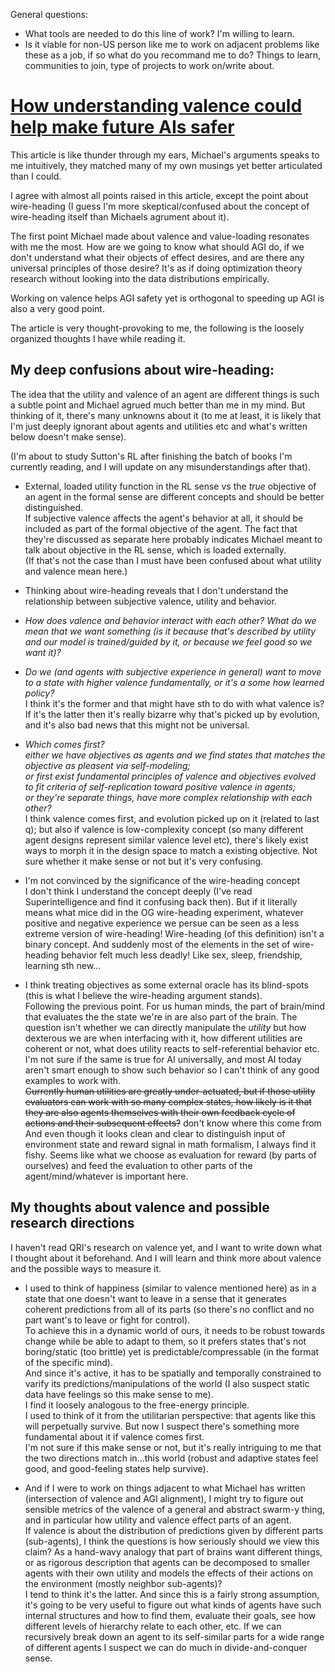 General questions:

- What tools are needed to do this line of work? I'm willing to learn.
- Is it viable for non-US person like me to work on adjacent problems like these as a job, if so what do you recommand me to do? Things to learn, communities to join, type of projects to work on/write about.


# [How understanding valence could help make future AIs safer](https://opentheory.net/2015/09/fai_and_valence/)

This article is like thunder through my ears, Michael's arguments speaks to me intuitively, they matched many of my own musings yet better articulated than I could.

I agree with almost all points raised in this article, except the point about wire-heading (I guess I'm more skeptical/confused about the concept of wire-heading itself than Michaels agrument about it).

The first point Michael made about valence and value-loading resonates with me the most. How are we going to know what should AGI do, if we don't understand what their objects of effect desires, and are there any universal principles of those desire? It's as if doing optimization theory research without looking into the data distributions empirically. 

Working on valence helps AGI safety yet is orthogonal to speeding up AGI is also a very good point.

The article is very thought-provoking to me, the following is the loosely organized thoughts I have while reading it.

## My deep confusions about wire-heading:

The idea that the utility and valence of an agent are different things is such a subtle point and Michael agrued much better than me in my mind. But thinking of it, there's many unknowns about it (to me at least, it is likely that I'm just deeply ignorant about agents and utilities etc and what's written below doesn't make sense).

(I'm about to study Sutton's RL after finishing the batch of books I'm currently reading, and I will update on any misunderstandings after that).

- External, loaded utility function in the RL sense vs the *true* objective of an agent in the formal sense are different concepts and should be better distinguished.  
	If subjective valence affects the agent's behavior at all, it should be included as part of the formal objective of the agent. The fact that they're discussed as separate here probably indicates Michael meant to talk about objective in the RL sense, which is loaded externally.  
	(If that's not the case than I must have been confused about what utility and valence mean here.)

- Thinking about wire-heading reveals that I don't understand the relationship between subjective valence, utility and behavior.

- *How does valence and behavior interact with each other? What do we mean that we want something (is it because that's described by utility and our model is trained/guided by it, or because we feel good so we want it)?*  

- *Do we (and agents with subjective experience in general) want to move to a state with higher valence fundamentally, or it's a some how learned policy?*  
	I think it's the former and that might have sth to do with what valence is?  
	If it's the latter then it's really bizarre why that's picked up by evolution, and it's also bad news that this might not be universal.

- *Which comes first?*  
	*either we have objectives as agents and we find states that matches the objective as pleasent via self-modeling;*  
	*or first exist fundamental principles of valence and objectives evolved to fit criteria of self-replication toward positive valence in agents;*  
	*or they're separate things, have more complex relationship with each other?*  
	I think valence comes first, and evolution picked up on it (related to last q); but also if valence is low-complexity concept (so many different agent designs represent similar valence level etc), there's likely exist ways to morph it in the design space to match a existing objective. Not sure whether it make sense or not but it's very confusing.  

- I'm not convinced by the significance of the wire-heading concept  
	I don't think I understand the concept deeply (I've read Superintelligence and find it confusing back then). But if it literally means what mice did in the OG wire-heading experiment, whatever positive and negative experience we persue can be seen as a less extreme version of wire-heading! Wire-heading (of this definition) isn't a binary concept. And suddenly most of the elements in the set of wire-heading behavior felt much less deadly! Like sex, sleep, friendship, learning sth new...  

- I think treating objectives as some external oracle has its blind-spots (this is what I believe the wire-heading argument stands).  
	Following the previous point. For us human minds, the part of brain/mind that evaluates the the state we're in are also part of the brain. The question isn't whether we can directly manipulate the *utility* but how dexterous we are when interfacing with it, how different utilities are coherent or not, what does utility reacts to self-referential behavior etc. I'm not sure if the same is true for AI universally, and most AI today aren't smart enough to show such behavior so I can't think of any good examples to work with.  
	~~Currently human utilities are greatly under-actuated, but if those utility evaluators can work with so many complex states, how likely is it that they are also agents themselves with their own feedback cycle of actions and their subsequent effects?~~ don't know where this come from  
	And even though it looks clean and clear to distinguish input of environment state and reward signal in math formalism, I always find it fishy. Seems like what we choose as evaluation for reward (by parts of ourselves) and feed the evaluation to other parts of the agent/mind/whatever is important here.  
	
## My thoughts about valence and possible research directions

I haven't read QRI's research on valence yet, and I want to write down what I thought about it beforehand. And I will learn and think more about valence and the possible ways to measure it.

- I used to think of happiness (similar to valence mentioned here) as in a state that one doesn't want to leave in a sense that it generates coherent predictions from all of its parts (so there's no conflict and no part want's to leave or fight for control).  
	To achieve this in a dynamic world of ours, it needs to be robust towards change while be able to adapt to them, so it prefers states that's not boring/static (too brittle) yet is predictable/compressable (in the format of the specific mind).  
	And since it's active, it has to be spatially and temporally constrained to varify its predictions/manipulations of the world (I also suspect static data have feelings so this make sense to me).  
	I find it loosely analogous to the free-energy principle.  
	I used to think of it from the utilitarian perspective: that agents like this will perpetually survive. But now I suspect there's something more fundamental about it if valence comes first.  
	I'm not sure if this make sense or not, but it's really intriguing to me that the two directions match in...this world (robust and adaptive states feel good, and good-feeling states help survive).  

- And if I were to work on things adjacent to what Michael has written (intersection of valence and AGI alignment), I might try to figure out sensible metrics of the valence of a general and abstract swarm-y thing, and in particular how utility and valence effect parts of an agent.  
	If valence is about the distribution of predictions given by different parts (sub-agents), I think the questions is how seriously should we view this claim? As a hand-wavy analogy that part of brains want different things, or as rigorous description that agents can be decomposed to smaller agents with their own utility and models the effects of their actions on the environment (mostly neighbor sub-agents)?  
	I tend to think it's the latter. And since this is a fairly strong assumption, it's going to be very useful to figure out what kinds of agents have such internal structures and how to find them, evaluate their goals, see how different levels of hierarchy relate to each other, etc. If we can recursively break down an agent to its self-similar parts for a wide range of different agents I suspect we can do much in divide-and-conquer sense.

